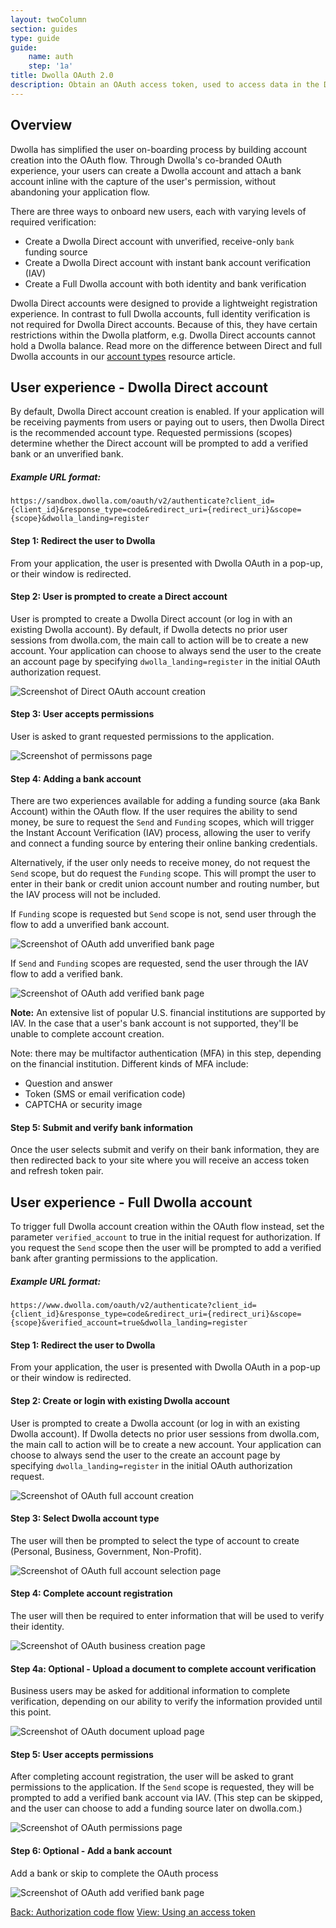 ```yaml
---
layout: twoColumn
section: guides
type: guide
guide: 
    name: auth
    step: '1a'
title: Dwolla OAuth 2.0
description: Obtain an OAuth access token, used to access data in the Dwolla API on behalf of a user or application. 
---
```


## Overview

Dwolla has simplified the user on-boarding process by building account creation into the OAuth flow. Through Dwolla's co-branded OAuth experience, your users can create a Dwolla account and attach a bank account inline with the capture of the user's permission, without abandoning your application flow.

There are three ways to onboard new users, each with varying levels of required verification:

* Create a Dwolla Direct account with unverified, receive-only `bank` funding source
* Create a Dwolla Direct account with instant bank account verification (IAV)
* Create a Full Dwolla account with both identity and bank verification

Dwolla Direct accounts were designed to provide a lightweight registration experience. In contrast to full Dwolla accounts, full identity verification is not required for Dwolla Direct accounts. Because of this, they have certain restrictions within the Dwolla platform, e.g. Dwolla Direct accounts cannot hold a Dwolla balance. Read more on the difference between Direct and full Dwolla accounts in our [account types](/resources/account-types/traditional-accounts.html) resource article.

## User experience - Dwolla Direct account

By default, Dwolla Direct account creation is enabled. If your application will be receiving payments from users or paying out to users, then Dwolla Direct is the recommended account type. Requested permissions (scopes) determine whether the Direct account will be prompted to add a verified bank or an unverified bank.

##### Example URL format:

`https://sandbox.dwolla.com/oauth/v2/authenticate?client_id={client_id}&response_type=code&redirect_uri={redirect_uri}&scope={scope}&dwolla_landing=register`

#### Step 1: Redirect the user to Dwolla
From your application, the user is presented with Dwolla OAuth in a pop-up, or their window is redirected. 

#### Step 2: User is prompted to create a Direct account
User is prompted to create a Dwolla Direct account (or log in with an existing Dwolla account). By default, if Dwolla detects no prior user sessions from dwolla.com, the main call to action will be to create a new account. Your application can choose to always send the user to the create an account page by specifying `dwolla_landing=register` in the initial OAuth authorization request.

![Screenshot of Direct OAuth account creation](/images/oauth/1-CreateDirectAcct.png "Dwolla Direct account creation")

#### Step 3: User accepts permissions

User is asked to grant requested permissions to the application. 

![Screenshot of permissons page](/images/oauth/2-GrantPermissions.png "OAuth permissions page")

#### Step 4: Adding a bank account
 There are two experiences available for adding a funding source (aka Bank Account) within the OAuth flow. If the user requires the ability to send money, be sure to request the `Send` and `Funding` scopes, which will trigger the Instant Account Verification (IAV) process, allowing the user to verify and connect a funding source by entering their online banking credentials. 

Alternatively, if the user only needs to receive money, do not request the `Send` scope, but do request the `Funding` scope. This will prompt the user to enter in their bank or credit union account number and routing number, but the IAV process will not be included.

If `Funding` scope is requested but `Send` scope is not, send user through the flow to add a unverified bank account.

![Screenshot of OAuth add unverified bank page](/images/oauth/3-AddNonVerifiedFS.png "OAuth unverified funding source")

If `Send` and `Funding` scopes are requested, send the user through the IAV flow to add a verified bank.

![Screenshot of OAuth add verified bank page](/images/oauth/4-BankSearch.png "OAuth verified funding source")

**Note:** An extensive list of popular U.S. financial institutions are supported by IAV. In the case that a user's bank account is not supported, they'll be unable to complete account creation.

Note: there may be multifactor authentication (MFA) in this step, depending on the financial institution. Different kinds of MFA include:

* Question and answer
* Token (SMS or email verification code)
* CAPTCHA or security image

#### Step 5: Submit and verify bank information 
Once the user selects submit and verify on their bank information, they are then redirected back to your site where you will receive an access token and refresh token pair.

## User experience - Full Dwolla account
To trigger full Dwolla account creation within the OAuth flow instead, set the parameter `verified_account` to true in the initial request for authorization. If you request the `Send` scope then the user will be prompted to add a verified bank after granting permissions to the application.

##### Example URL format:

`https://www.dwolla.com/oauth/v2/authenticate?client_id={client_id}&response_type=code&redirect_uri={redirect_uri}&scope={scope}&verified_account=true&dwolla_landing=register`

#### Step 1: Redirect the user to Dwolla
From your application, the user is presented with Dwolla OAuth in a pop-up or their window is redirected.

#### Step 2: Create or login with existing Dwolla account
User is prompted to create a Dwolla account (or log in with an existing Dwolla account). If Dwolla detects no prior user sessions from dwolla.com, the main call to action will be to create a new account. Your application can choose to always send the user to the create an account page by specifying `dwolla_landing=register` in the initial OAuth authorization request.

![Screenshot of OAuth full account creation](/images/oauth/8-CreateAcct.png "OAuth full account creation")

#### Step 3: Select Dwolla account type
The user will then be prompted to select the type of account to create (Personal, Business, Government, Non-Profit).

![Screenshot of OAuth full account selection page](/images/oauth/9-SelectAcctType.png "OAuth full account selection")

#### Step 4: Complete account registration
The user will then be required to enter information that will be used to verify their identity.

![Screenshot of OAuth business creation page](/images/oauth/10-BizReg.png "OAuth full business account creation")

#### Step 4a: Optional - Upload a document to complete account verification 
Business users may be asked for additional information to complete verification, depending on our ability to verify the information provided until this point.

![Screenshot of OAuth document upload page](/images/oauth/12-Document.png "OAuth document upload")

#### Step 5: User accepts permissions
After completing account registration, the user will be asked to grant permissions to the application. If the `Send` scope is requested, they will be prompted to add a verified bank account via IAV. (This step can be skipped, and the user can choose to add a funding source later on dwolla.com.)

![Screenshot of OAuth permissions page](/images/oauth/2-GrantPermissions.png "OAuth permissions page")

#### Step 6: Optional - Add a bank account
Add a bank or skip to complete the OAuth process

![Screenshot of OAuth add verified bank page](/images/oauth/15-VerifiedBankSearch.png "OAuth add verified bank")

<nav class="pager-nav">
    <a href="authorization-code-flow.html">Back: Authorization code flow</a>
    <a href="using-an-access-token.html">View: Using an access token</a>
</nav>